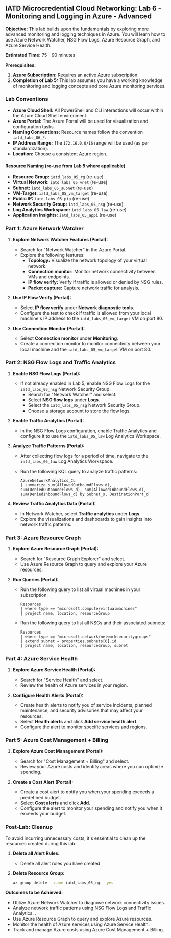 ## IATD Microcredential Cloud Networking: Lab 6 - Monitoring and Logging in Azure - Advanced

**Objective:** This lab builds upon the fundamentals by exploring more advanced monitoring and logging techniques in Azure. You will learn how to use Azure Network Watcher, NSG Flow Logs, Azure Resource Graph, and Azure Service Health.

**Estimated Time:** 75 - 90 minutes

**Prerequisites:**

1.  **Azure Subscription:** Requires an active Azure subscription.
2.  **Completion of Lab 5:** This lab assumes you have a working knowledge of monitoring and logging concepts and core Azure monitoring services.

### Lab Conventions

*   **Azure Cloud Shell:** All PowerShell and CLI interactions will occur within the Azure Cloud Shell environment.
*   **Azure Portal:** The Azure Portal will be used for visualization and configuration tasks.
*   **Naming Conventions:** Resource names follow the convention `iatd_labs_06_*`.
*   **IP Address Range:** The `172.16.0.0/16` range will be used (as per standardization).
*   **Location:** Choose a consistent Azure region.

#### Resource Naming (re-use from Lab 5 where applicable)

*   **Resource Group:** `iatd_labs_05_rg` (re-use)
*   **Virtual Network:** `iatd_labs_05_vnet` (re-use)
*   **Subnet:** `iatd_labs_05_subnet` (re-use)
*   **VM-Target:** `iatd_labs_05_vm_target` (re-use)
*   **Public IP:** `iatd_labs_05_pip` (re-use)
*   **Network Security Group:** `iatd_labs_05_nsg` (re-use)
*   **Log Analytics Workspace:** `iatd_labs_05_law` (re-use)
*   **Application Insights:** `iatd_labs_05_appi` (re-use)

### Part 1: Azure Network Watcher

1.  **Explore Network Watcher Features (Portal):**
    *   Search for "Network Watcher" in the Azure Portal.
    *   Explore the following features:
        *   **Topology:** Visualize the network topology of your virtual network.
        *   **Connection monitor:** Monitor network connectivity between VMs and endpoints.
        *   **IP flow verify:** Verify if traffic is allowed or denied by NSG rules.
        *   **Packet capture:** Capture network traffic for analysis.

2.  **Use IP Flow Verify (Portal):**
    *   Select **IP flow verify** under **Network diagnostic tools**.
    *   Configure the test to check if traffic is allowed from your local machine's IP address to the `iatd_labs_05_vm_target` VM on port 80.

3.  **Use Connection Monitor (Portal):**
    *   Select **Connection monitor** under **Monitoring**.
    *   Create a connection monitor to monitor connectivity between your local machine and the `iatd_labs_05_vm_target` VM on port 80.

### Part 2: NSG Flow Logs and Traffic Analytics

1.  **Enable NSG Flow Logs (Portal):**
    *   If not already enabled in Lab 5, enable NSG Flow Logs for the `iatd_labs_05_nsg` Network Security Group.
        *   Search for "Network Watcher" and select.
        *   Select **NSG flow logs** under **Logs**.
        *   Select the `iatd_labs_05_nsg` Network Security Group.
        *   Choose a storage account to store the flow logs.

2.  **Enable Traffic Analytics (Portal):**
    *   In the NSG Flow Logs configuration, enable Traffic Analytics and configure it to use the `iatd_labs_05_law` Log Analytics Workspace.

3.  **Analyze Traffic Patterns (Portal):**
    *   After collecting flow logs for a period of time, navigate to the `iatd_labs_05_law` Log Analytics Workspace.
    *   Run the following KQL query to analyze traffic patterns:

        ```kusto
        AzureNetworkAnalytics_CL
        | summarize sum(AllowedOutboundFlows_d), sum(DeniedOutboundFlows_d), sum(AllowedInboundFlows_d), sum(DeniedInboundFlows_d) by Subnet_s, DestinationPort_d
        ```

4.  **Review Traffic Analytics Data (Portal):**
    *   In Network Watcher, select **Traffic analytics** under **Logs**.
    *   Explore the visualizations and dashboards to gain insights into network traffic patterns.

### Part 3: Azure Resource Graph

1.  **Explore Azure Resource Graph (Portal):**
    *   Search for "Resource Graph Explorer" and select.
    *   Use Azure Resource Graph to query and explore your Azure resources.

2.  **Run Queries (Portal):**
    *   Run the following query to list all virtual machines in your subscription:

        ```kusto
        Resources
        | where type == "microsoft.compute/virtualmachines"
        | project name, location, resourceGroup
        ```

    *   Run the following query to list all NSGs and their associated subnets:

        ```kusto
        Resources
        | where type == "microsoft.network/networksecuritygroups"
        | extend subnet = properties.subnets[0].id
        | project name, location, resourceGroup, subnet
        ```

### Part 4: Azure Service Health

1.  **Explore Azure Service Health (Portal):**
    *   Search for "Service Health" and select.
    *   Review the health of Azure services in your region.

2.  **Configure Health Alerts (Portal):**
    *   Create health alerts to notify you of service incidents, planned maintenance, and security advisories that may affect your resources.
    *   Select **Health alerts** and click **Add service health alert**.
    *   Configure the alert to monitor specific services and regions.

### Part 5: Azure Cost Management + Billing

1.  **Explore Azure Cost Management (Portal):**
    *   Search for "Cost Management + Billing" and select.
    *   Review your Azure costs and identify areas where you can optimize spending.

2.  **Create a Cost Alert (Portal):**
    *   Create a cost alert to notify you when your spending exceeds a predefined budget.
    *   Select **Cost alerts** and click **Add**.
    *   Configure the alert to monitor your spending and notify you when it exceeds your budget.

### Post-Lab: Cleanup

To avoid incurring unnecessary costs, it's essential to clean up the resources created during this lab.

1.  **Delete all Alert Rules:**
    *   Delete all alert rules you have created
2.  **Delete Resource Group:**

    ```bash
    az group delete --name iatd_labs_05_rg --yes
    ```

**Outcomes to be Achieved:**

*   Utilize Azure Network Watcher to diagnose network connectivity issues.
*   Analyze network traffic patterns using NSG Flow Logs and Traffic Analytics.
    .
*   Use Azure Resource Graph to query and explore Azure resources.
*   Monitor the health of Azure services using Azure Service Health.
*   Track and manage Azure costs using Azure Cost Management + Billing.
